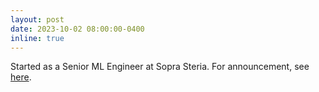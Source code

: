 ```yaml
---
layout: post
date: 2023-10-02 08:00:00-0400
inline: true
---
```


Started as a Senior ML Engineer at Sopra Steria. For announcement, see [here](https://www.linkedin.com/posts/andr%C3%A9-pedersen_incredible-ai-medical-activity-7117075064491012096-S05g?utm_source=share&utm_medium=member_desktop).